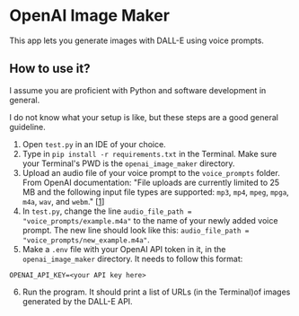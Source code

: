 # OpenAI Image Maker

This app lets you generate images with DALL-E using voice prompts.

## How to use it?

I assume you are proficient with Python and software development in general.

I do not know what your setup is like, but these steps are a good general guideline.

1) Open ```test.py``` in an IDE of your choice.
2) Type in ```pip install -r requirements.txt``` in the Terminal. Make sure your Terminal's PWD is the ```openai_image_maker``` directory.
3) Upload an audio file of your voice prompt to the ```voice_prompts``` folder. From OpenAI documentation: "File uploads are currently limited to 25 MB and the following input file types are supported: ```mp3```, ```mp4```, ```mpeg```, ```mpga```, ```m4a```, ```wav```, and ```webm```." \[[1](https://platform.openai.com/docs/guides/speech-to-text)\]
4) In ```test.py```, change the line ```audio_file_path = "voice_prompts/example.m4a"``` to the name of
your newly added voice prompt. The new line should look like this: ```audio_file_path = "voice_prompts/new_example.m4a"```.
5) Make a ```.env``` file with your OpenAI API token in it, in the ```openai_image_maker``` directory. It needs to follow this format:

```OPENAI_API_KEY=<your API key here>```

6) Run the program. It should print a list of URLs (in the Terminal)of images generated by the DALL-E API.
